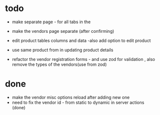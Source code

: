 # todo

- make separate page - for all tabs in the 

- make the vendors page separate (after confirming)
- edit product tables columns and data -also add option to edit product
- use same product from in updating product details
- refactor the vendor registration forms - and use zod for validation , also remove the types of the vendors(use from zod)

# done

- make the vendor misc options reload after adding new one
- need to fix the vendor id - from static to dynamic in server actions (done)
